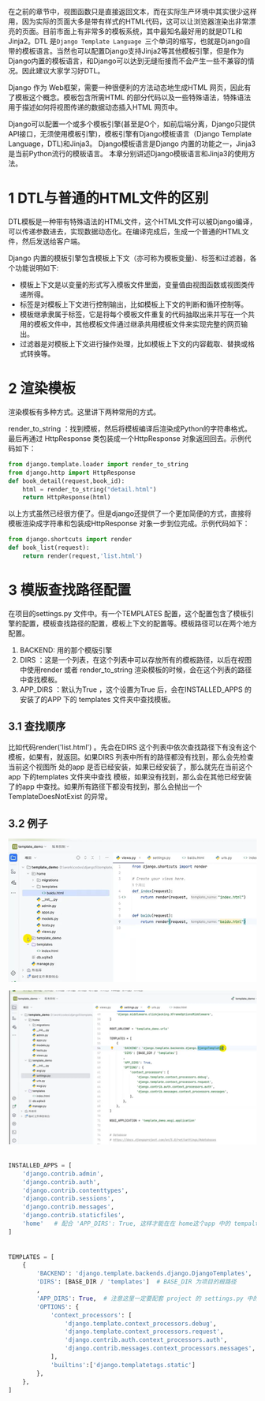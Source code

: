 
在之前的章节中，视图函数只是直接返回文本，而在实际生产环境中其实很少这样用，因为实际的页面大多是带有样式的HTML代码，这可以让浏览器渲染出非常漂亮的页面。目前市面上有非常多的模板系统，其中最知名最好用的就是DTL和Jinja2。DTL 是`Django Template Language `三个单词的缩写，也就是Django自带的模板语言。当然也可以配置Django支持Jinja2等其他模板引擎，但是作为Django内置的模板语言，和Django可以达到无缝衔接而不会产生一些不兼容的情况。因此建议大家学习好DTL。


Django 作为 Web框架，需要一种很便利的方法动态地生成HTML 网页，因此有了模板这个概念。模板包含所需HTML 的部分代码以及一些特殊语法，特殊语法用于描述如何将视图传递的数据动态插入HTML 网页中。

Django可以配置一个或多个模板引擎(甚至是О个，如前后端分离，Django只提供API接口，无须使用模板引擎)，模板引擎有Django模板语言（Django Template Language，DTL)和Jinja3。
Django模板语言是Django 内置的功能之一，Jinja3是当前Python流行的模板语言。
本章分别讲述Django模板语言和Jinja3的使用方法。



# 1 DTL与普通的HTML文件的区别



DTL模板是一种带有特殊语法的HTML文件，这个HTML文件可以被Django编译，可以传递参数进去，实现数据动态化。在编译完成后，生成一个普通的HTML文件，然后发送给客户端。

Django 内置的模板引擎包含模板上下文（亦可称为模板变量)、标签和过滤器，各个功能说明如下:
- 模板上下文是以变量的形式写入模板文件里面，变量值由视图函数或视图类传递所得。
- 标签是对模板上下文进行控制输出，比如模板上下文的判断和循环控制等。
- 模板继承隶属于标签，它是将每个模板文件重复的代码抽取出来并写在一个共用的模板文件中，其他模板文件通过继承共用模板文件来实现完整的网页输出。
- 过滤器是对模板上下文进行操作处理，比如模板上下文的内容截取、替换或格式转换等。


# 2 渲染模板

渲染模板有多种方式。这里讲下两种常用的方式。

render_to_string ：找到模板，然后将模板编译后渲染成Python的字符串格式。最后再通过 HttpResponse 类包装成一个HttpResponse 对象返回回去。示例代码如下：

```python 
from django.template.loader import render_to_string
from django.http import HttpResponse
def book_detail(request,book_id):
    html = render_to_string("detail.html")
    return HttpResponse(html)
```



以上方式虽然已经很方便了。但是django还提供了一个更加简便的方式，直接将模板渲染成字符串和包装成HttpResponse 对象一步到位完成。示例代码如下：

```python
from django.shortcuts import render
def book_list(request):
    return render(request,'list.html') 
```



# 3 模版查找路径配置 

在项目的settings.py 文件中。有一个TEMPLATES 配置，这个配置包含了模板引擎的配置，模板查找路径的配置，模板上下文的配置等。模板路径可以在两个地方配置。

1. BACKEND: 用的那个模版引擎 
2. DIRS ：这是一个列表，在这个列表中可以存放所有的模板路径，以后在视图中使用render 或者 render_to_string 渲染模板的时候，会在这个列表的路径中查找模板。
3. APP_DIRS ：默认为True ，这个设置为True 后，会在INSTALLED_APPS 的安装了的APP 下的 templates 文件夹中查找模板。


## 3.1 查找顺序

比如代码render('list.html') 。先会在DIRS 这个列表中依次查找路径下有没有这个 模板，如果有，就返回。如果DIRS 列表中所有的路径都没有找到，那么会先检查当前这个视图所 处的app 是否已经安装，如果已经安装了，那么就先在当前这个app 下的templates 文件夹中查找 模板，如果没有找到，那么会在其他已经安装了的app 中查找。如果所有路径下都没有找到，那么会抛出一个TemplateDoesNotExist 的异常。


## 3.2 例子 

![](images/Pasted%20image%2020240616170621.png)


![](images/Pasted%20image%2020240616165747.png)


```python

INSTALLED_APPS = [  
    'django.contrib.admin',  
    'django.contrib.auth',  
    'django.contrib.contenttypes',  
    'django.contrib.sessions',  
    'django.contrib.messages',  
    'django.contrib.staticfiles',  
    'home'   # 配合 'APP_DIRS': True, 这样才能在在 home这个app 中的 tempalte文件夹中的html 才能被 自动默认找到 
]


TEMPLATES = [
    {
        'BACKEND': 'django.template.backends.django.DjangoTemplates',
        'DIRS': [BASE_DIR / 'templates']  # BASE_DIR 为项目的根路径 
        ,
        'APP_DIRS': True,  # 注意这里一定要配套 project 的 settings.py 中的 INSTALLED_APPS 一起使用 
        'OPTIONS': {
            'context_processors': [
                'django.template.context_processors.debug',
                'django.template.context_processors.request',
                'django.contrib.auth.context_processors.auth',
                'django.contrib.messages.context_processors.messages',
            ],
            'builtins':['django.templatetags.static']
        },
    },
]
```




